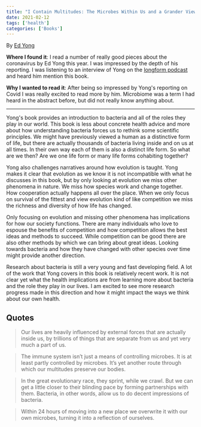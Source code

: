 ```yaml
---
title: "I Contain Multitudes: The Microbes Within Us and a Grander View of Life"
date: 2021-02-12
tags: ['health']
categories: ['Books']
---
```


By [Ed Yong](https://edyong.me/)

**Where I found  it**: I read a number of really good pieces about the coronavirus by Ed Yong this year. I was impressed by the depth of his reporting. I was listening to an interview of Yong on the [longform podcast](https://longform.org/) and heard him mention this book. 

**Why I wanted to read it**: After being so impressed by Yong's reporting on Covid I was really excited to read more by him. Microbiome was a term I had heard in the abstract before, but did not really know anything about.

* * *

Yong's book provides an introduction to bacteria and all of the roles they play in our world. This book is less about concrete health advice and more about how understanding bacteria forces us to rethink some scientific principles. We might have previously viewed  a human as a distinctive form of life, but there are actually thousands of bacteria living inside and on us at all times. In their own way each of them is also a distinct life form. So what are we then? Are we one life form or many life forms cohabiting together? 

Yong also challenges narratives around how evolution is taught. Yong makes it clear that evolution as we know it is not incompatible with what he discusses in this book, but by only looking at evolution we miss other phenomena in nature. We miss how species work and change together. How cooperation actually happens all over the place. When we only focus on survival of the fittest and view evolution kind of like competition we miss the richness and diversity of how life has changed.

Only focusing on evolution and missing other phenomena has implications for how our society functions. There are many individuals who love to espouse the benefits of competition and how competition allows the best ideas and methods to succeed. While competition can be good there are also other methods by which we can bring about great ideas. Looking towards bacteria and how they have changed with other species over time might provide another direction. 

Research about bacteria is still a very young and fast developing field. A lot of the work that Yong covers in this book is relatively recent work. It is not clear yet what the health implications are from learning more about bacteria and the role they play in our lives. I am excited to see more research progress made in this direction and how it might impact the ways we think about our own health.

## Quotes

> Our lives are heavily influenced by external forces that are actually inside us, by trillions of things that are separate from us and yet very much a part of us.

<!-- -->

> The immune system isn’t just a means of controlling microbes. It is at least partly controlled by microbes. It’s yet another route through which our multitudes preserve our bodies.

<!-- -->

> In the great evolutionary race, they sprint, while we crawl. But we can get a little closer to their blinding pace by forming partnerships with them. Bacteria, in other words, allow us to do decent impressions of bacteria.

<!-- -->

> Within 24 hours of moving into a new place we overwrite it with our own microbes, turning it into a reflection of ourselves.
